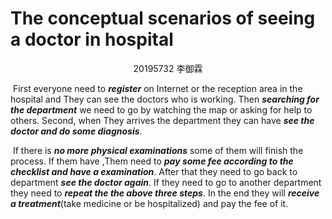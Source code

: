 # The conceptual scenarios of seeing a doctor in hospital

<center>20195732 李御霖</center>

​	First everyone need to ***register***  on Internet or the reception area in the hospital and They can see the doctors who is working. Then ***searching for the department*** we need to go by watching the map or asking for help to others. Second, when They arrives the department they can have ***see the doctor and do some diagnosis***.

​	If there is ***no more physical examinations*** some of them will finish the process. If  them have ,Them need to ***pay some fee according to the checklist and have a examination***. After that they need to go back to department ***see the doctor again***. If  they need to go to another department they need to ***repeat the the above three steps***. In the end they will ***receive a treatment***(take medicine or be hospitalized) and pay the fee of it.



​	



